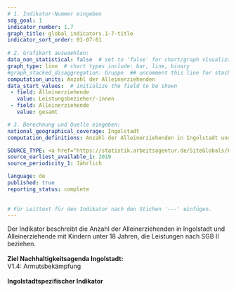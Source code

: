 ```yaml
---
# 1. Indikator-Nummer eingeben 
sdg_goal: 1 
indicator_number: 1.7
graph_title: global_indicators.1-7-title
indicator_sort_order: 01-07-01
 
# 2. Grafikart auswaehlen: 
data_non_statistical: false  # set to 'false' for chart/graph visualization 
graph_type: line  # chart types include: bar, line, binary 
#graph_stacked_disaggregation: Gruppe  ## uncomment this line for stacked bars. eplace 'Geschlecht' with the field of aggregation. 
computation_units: Anzahl der Alleinerziehenden
data_start_values:  # initialize the field to be shown  
 - field: Alleinerziehende
   value: Leistungsbezieher/-innen 
 - field: Alleinerziehende 
   value: gesamt

# 3. Berechnung und Quelle eingeben: 
national_geographical_coverage: Ingolstadt 
computation_definitions: Anzahl der Alleinerziehenden in Ingolstadt und Alleinerziehende, die Leistungen nach SGB II beziehen

SOURCE_TYPE: <a href="https://statistik.arbeitsagentur.de/SiteGlobals/Forms/Suche/Einzelheftsuche_Formular.html?nn=15024&r_f=by_Ingolstadt&topic_f=zeitreihekreise-zr-gruarb">Bundesagentur für Arbeit</a>, <a href="https://statistik.ingolstadt.de/Strukturatlas/atlas.html">eigene Berechnungen aus dem Melderegister durch das Amt für Statistik und Stadtforschung der Stadt Ingolstadt</a>   # data source  
source_earliest_available_1: 2019
source_periodicity_1: Jährlich

language: de   
published: true 
reporting_status: complete
 
 
# Für Leittext für den Indikator nach den Stichen '---' einfügen. 
---
```

Der Indikator beschreibt die Anzahl der Alleinerziehenden in Ingolstadt und Alleinerziehende mit Kindern unter 18 Jahren, die Leistungen nach SGB II beziehen. <br>
<br>
<b>Ziel Nachhaltigkeitsagenda Ingolstadt:</b><br> 
V1.4: Armutsbekämpfung<br>
<br>
<b>Ingolstadtspezifischer Indikator</b>

